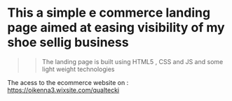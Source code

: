 # This a simple e commerce landing page aimed at easing visibility of my shoe sellig business
>> The landing page is built using HTML5 , CSS and JS and some light weight technologies

The acess to the ecommerce website on :
https://oikenna3.wixsite.com/qualtecki
